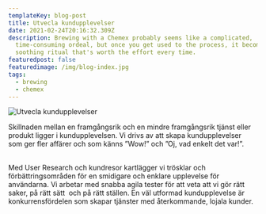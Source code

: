 ```yaml
---
templateKey: blog-post
title: Utvecla kundupplevelser
date: 2021-02-24T20:16:32.309Z
description: Brewing with a Chemex probably seems like a complicated,
  time-consuming ordeal, but once you get used to the process, it becomes a
  soothing ritual that's worth the effort every time.
featuredpost: false
featuredimage: /img/blog-index.jpg
tags:
  - brewing
  - chemex
---
```

![Utvecla kundupplevelser]()



Skillnaden mellan en framgångsrik och en mindre framgångsrik tjänst eller produkt ligger i kundupplevelsen. Vi drivs av att skapa kundupplevelser som ger fler affärer och som känns ”Wow!” och ”Oj, vad enkelt det var!”.  

 \
Med User Research och kundresor kartlägger vi trösklar och förbättringsområden för en smidigare och enklare upplevelse för användarna. Vi arbetar med snabba agila tester för att veta att vi gör rätt saker, på rätt sätt  och på rätt ställen. En väl utformad kundupplevelse är konkurrensfördelen som skapar tjänster med återkommande, lojala kunder.